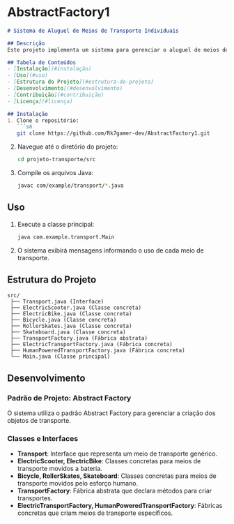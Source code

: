# AbstractFactory1
```markdown
# Sistema de Aluguel de Meios de Transporte Individuais

## Descrição
Este projeto implementa um sistema para gerenciar o aluguel de meios de transporte individuais, como bicicletas, patinetes, patins e skates, utilizando o padrão de projeto Abstract Factory para criar diferentes meios de transporte, diferenciando-os pelo tipo de propulsão (movido a bateria ou esforço humano).

## Tabela de Conteúdos
- [Instalação](#instalação)
- [Uso](#uso)
- [Estrutura do Projeto](#estrutura-do-projeto)
- [Desenvolvimento](#desenvolvimento)
- [Contribuição](#contribuição)
- [Licença](#licença)

## Instalação
1. Clone o repositório:
   ```sh
   git clone https://github.com/Rk7gamer-dev/AbstractFactory1.git
   ```
2. Navegue até o diretório do projeto:
   ```sh
   cd projeto-transporte/src
   ```
3. Compile os arquivos Java:
   ```sh
   javac com/example/transport/*.java
   ```

## Uso
1. Execute a classe principal:
   ```sh
   java com.example.transport.Main
   ```
2. O sistema exibirá mensagens informando o uso de cada meio de transporte.

## Estrutura do Projeto
```plaintext
src/
 ├── Transport.java (Interface)
 ├── ElectricScooter.java (Classe concreta)
 ├── ElectricBike.java (Classe concreta)
 ├── Bicycle.java (Classe concreta)
 ├── RollerSkates.java (Classe concreta)
 ├── Skateboard.java (Classe concreta)
 ├── TransportFactory.java (Fábrica abstrata)
 ├── ElectricTransportFactory.java (Fábrica concreta)
 ├── HumanPoweredTransportFactory.java (Fábrica concreta)
 └── Main.java (Classe principal)
```

## Desenvolvimento
### Padrão de Projeto: Abstract Factory
O sistema utiliza o padrão Abstract Factory para gerenciar a criação dos objetos de transporte.

### Classes e Interfaces
- **Transport**: Interface que representa um meio de transporte genérico.
- **ElectricScooter, ElectricBike**: Classes concretas para meios de transporte movidos a bateria.
- **Bicycle, RollerSkates, Skateboard**: Classes concretas para meios de transporte movidos pelo esforço humano.
- **TransportFactory**: Fábrica abstrata que declara métodos para criar transportes.
- **ElectricTransportFactory, HumanPoweredTransportFactory**: Fábricas concretas que criam meios de transporte específicos.
